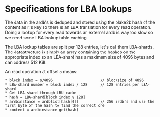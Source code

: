 # Specifications for LBA lookups

The data in the ardb's is deduped and stored using the blake2b hash of the content as it's key so there is an LBA translation for every read operation. Doing a lookup for every read towards an external ardb is way too slow so we need some LBA lookup table caching.

The LBA lookup tables are split per 128 entries, let's call them LBA-shards. The datastructure is simply an array containing the hashes on the appropriate index so an LBA-shard has a maximum size of 4096 bytes and can address 512 KiB.

An read operation at offset `o` means:
```
* block index = o/4096                      // blocksize of 4096
* LBA-shard number = block index / 128      // 128 entries per LBA-shard
* Get LBA-shard through LRU cache
* hash = LBA-shard[block index % 128]
* ardbinstance = ardblist[hash[0]]          // 256 ardb's and use the first byte of the hash to find the correct one
* content = ardbinstance.get(hash)
```
